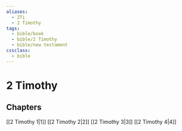 ```yaml
---
aliases:
  - 2Ti
  - 2 Timothy
tags:
  - bible/book
  - bible/2 Timothy
  - bible/new testament
cssclass:
  - bible
---
```


# 2 Timothy

## Chapters

[[2 Timothy 1|1]]
[[2 Timothy 2|2]]
[[2 Timothy 3|3]]
[[2 Timothy 4|4]]
